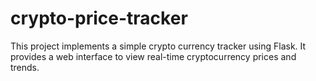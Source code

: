 # crypto-price-tracker
This project implements a simple crypto currency tracker using Flask. It provides a web interface to view real-time cryptocurrency prices and trends.
